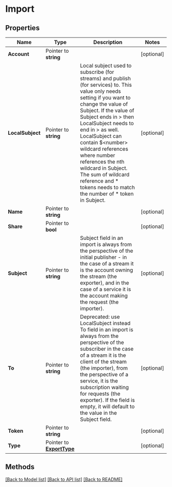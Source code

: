 # Import

## Properties

Name | Type | Description | Notes
------------ | ------------- | ------------- | -------------
**Account** | Pointer to **string** |  | [optional] 
**LocalSubject** | Pointer to **string** | Local subject used to subscribe (for streams) and publish (for services) to. This value only needs setting if you want to change the value of Subject. If the value of Subject ends in &gt; then LocalSubject needs to end in &gt; as well. LocalSubject can contain $&lt;number&gt; wildcard references where number references the nth wildcard in Subject. The sum of wildcard reference and * tokens needs to match the number of * token in Subject. | [optional] 
**Name** | Pointer to **string** |  | [optional] 
**Share** | Pointer to **bool** |  | [optional] 
**Subject** | Pointer to **string** | Subject field in an import is always from the perspective of the initial publisher - in the case of a stream it is the account owning the stream (the exporter), and in the case of a service it is the account making the request (the importer). | [optional] 
**To** | Pointer to **string** | Deprecated: use LocalSubject instead To field in an import is always from the perspective of the subscriber in the case of a stream it is the client of the stream (the importer), from the perspective of a service, it is the subscription waiting for requests (the exporter). If the field is empty, it will default to the value in the Subject field. | [optional] 
**Token** | Pointer to **string** |  | [optional] 
**Type** | Pointer to [**ExportType**](ExportType.md) |  | [optional] 

## Methods


[[Back to Model list]](../README.md#documentation-for-models) [[Back to API list]](../README.md#documentation-for-api-endpoints) [[Back to README]](../README.md)


